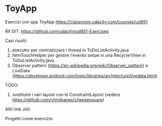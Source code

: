 # ToyApp
Esercizi con app ToyApp
https://classroom.udacity.com/courses/ud851

Rif GIT:
https://github.com/udacity/ud851-Exercises

Casi risolti:
1) executor per centralizzare i thread in ToDoListActivity.java
2) ItemTouchHelper per gestire l'evento swipe in una RecyclerView in ToDoListActivity.java
3) Observer pattern (https://en.wikipedia.org/wiki/Observer_pattern) e LiveData (https://developer.android.com/topic/libraries/architecture/livedata.html)

    

TODO:
1) sostituire i vari layout con le ConstraintLayout (vedere https://github.com/chrisbanes/cheesesquare)

Altri link utili:

Progetti come esercizio:

